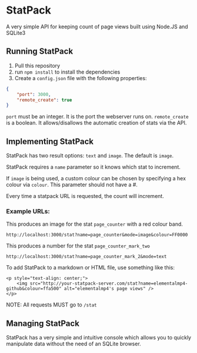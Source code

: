 # StatPack

A very simple API for keeping count of page views built using Node.JS and SQLite3

## Running StatPack

1) Pull this repository
2) run `npm install` to install the dependencies
3) Create a `config.json` file with the following properties:

```json
{
    "port": 3000,
    "remote_create": true
}
```

`port` must be an integer. It is the port the webserver runs on.
`remote_create` is a boolean. It allows/disallows the automatic creation of stats via the API.

## Implementing StatPack

StatPack has two result options: `text` and `image`. The default is `image`.

StatPack requires a `name` parameter so it knows which stat to increment.

If `image` is being used, a custom colour can be chosen by specifying a hex colour via `colour`. This parameter should not have a #.

Every time a statpack URL is requested, the count will increment.

### Example URLs:

This produces an image for the stat `page_counter` with a red colour band.
```
http://localhost:3000/stat?name=page_counter&mode=image&colour=FF0000
```

This produces a number for the stat `page_counter_mark_two`
```
http://localhost:3000/stat?name=page_counter_mark_2&mode=text
```

To add StatPack to a markdown or HTML file, use something like this:
```
<p style="text-align: center;">
    <img src="http://your-statpack-server.com/stat?name=elementalmp4-github&colour=ffa500" alt="elementalmp4's page views" />
</p>
```

NOTE: All requests MUST go to `/stat`

## Managing StatPack

StatPack has a very simple and intuitive console which allows you to quickly manipulate data without the need of an SQLite browser.
